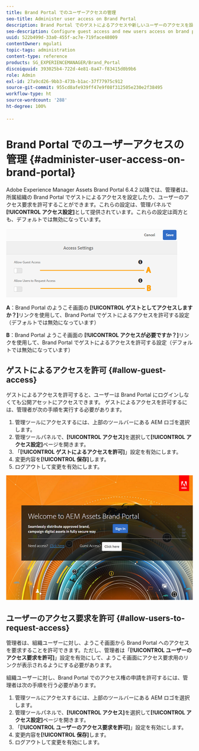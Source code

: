 ```yaml
---
title: Brand Portal でのユーザーアクセスの管理
seo-title: Administer user access on Brand Portal
description: Brand Portal でのゲストによるアクセスや新しいユーザーのアクセスを設定します。
seo-description: Configure guest access and new users access on brand portal.
uuid: 522b499d-33a0-455f-ac7e-719face48009
contentOwner: mgulati
topic-tags: administration
content-type: reference
products: SG_EXPERIENCEMANAGER/Brand_Portal
discoiquuid: 393025b4-722d-4e81-8a47-f83415d0b9b6
role: Admin
exl-id: 27a9cd26-9bb3-473b-b1ac-37f77975c912
source-git-commit: 955cd8afe939ff47e9f08f312505e230e2f38495
workflow-type: ht
source-wordcount: '288'
ht-degree: 100%

---
```


# Brand Portal でのユーザーアクセスの管理 {#administer-user-access-on-brand-portal}

Adobe Experience Manager Assets Brand Portal 6.4.2 以降では、管理者は、所属組織の Brand Portal でゲストによるアクセスを設定したり、ユーザーのアクセス要求を許可することができます。これらの設定は、管理パネルで&#x200B;**[!UICONTROL アクセス設定]**&#x200B;として提供されています。これらの設定は両方とも、デフォルトでは無効になっています。

![](assets/access-configs.png)

**A**：Brand Portal のようこそ画面の **[!UICONTROL ゲストとしてアクセスしますか？]**&#x200B;リンクを使用して、Brand Portal でゲストによるアクセスを許可する設定（デフォルトでは無効になっています）

**B**：Brand Portal ようこそ画面の **[!UICONTROL アクセスが必要ですか？]**&#x200B;リンクを使用して、Brand Portal でゲストによるアクセスを許可する設定（デフォルトでは無効になっています）

## ゲストによるアクセスを許可 {#allow-guest-access}

ゲストによるアクセスを許可すると、ユーザーは Brand Portal にログインしなくても公開アセットにアクセスできます。
ゲストによるアクセスを許可するには、管理者が次の手順を実行する必要があります。

1. 管理ツールにアクセスするには、上部のツールバーにある AEM ロゴを選択します。
1. 管理ツールパネルで、**[!UICONTROL アクセス]**&#x200B;を選択して&#x200B;**[!UICONTROL アクセス設定]**&#x200B;ページを開きます。
1. 「**[!UICONTROL ゲストによるアクセスを許可]**」設定を有効にします。
1. 変更内容を&#x200B;**[!UICONTROL 保存]**&#x200B;します。
1. ログアウトして変更を有効にします。

![](assets/bp-welcome-screen.png)

## ユーザーのアクセス要求を許可 {#allow-users-to-request-access}

管理者は、組織ユーザーに対し、ようこそ画面から Brand Portal へのアクセスを要求することを許可できます。ただし、管理者は「**[!UICONTROL ユーザーのアクセス要求を許可]**」設定を有効にして、ようこそ画面にアクセス要求用のリンクが表示されるようにする必要があります。

組織ユーザーに対し、Brand Portal でのアクセス権の申請を許可するには、管理者は次の手順を行う必要があります。

1. 管理ツールにアクセスするには、上部のツールバーにある AEM ロゴを選択します。
1. 管理ツールパネルで、**[!UICONTROL アクセス]**&#x200B;を選択して&#x200B;**[!UICONTROL アクセス設定]**&#x200B;ページを開きます。
1. 「**[!UICONTROL ユーザーのアクセス要求を許可]**」設定を有効にします。
1. 変更内容を&#x200B;**[!UICONTROL 保存]**&#x200B;します。
1. ログアウトして変更を有効にします。
